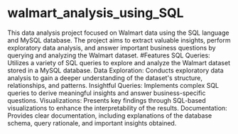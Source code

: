 # walmart_analysis_using_SQL
This data analysis project focused on Walmart data using the SQL language and MySQL database. The project aims to extract valuable insights, perform exploratory data analysis, and answer important business questions by querying and analyzing the Walmart dataset.
#Features
SQL Queries: Utilizes a variety of SQL queries to explore and analyze the Walmart dataset stored in a MySQL database.
Data Exploration: Conducts exploratory data analysis to gain a deeper understanding of the dataset's structure, relationships, and patterns.
Insightful Queries: Implements complex SQL queries to derive meaningful insights and answer business-specific questions.
Visualizations: Presents key findings through SQL-based visualizations to enhance the interpretability of the results.
Documentation: Provides clear documentation, including explanations of the database schema, query rationale, and important insights obtained.

